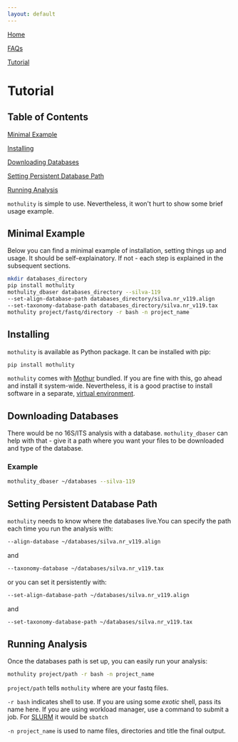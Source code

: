 ```yaml
---
layout: default
---
```


[Home](./index.md)

[FAQs](./faqs.html)

[Tutorial](./tutorial.html)


# Tutorial


## Table of Contents

[Minimal Example](#minimal-example)

[Installing](#installing)

[Downloading Databases](#downloading-databases)

[Setting Persistent Database Path](#setting-persistent-database-path)

[Running Analysis](#running-analysis)

```mothulity``` is simple to use. Nevertheless, it won't hurt to show some brief usage example.


## Minimal Example


Below you can find a minimal example of installation, setting things up and usage.
It should be self-explainatory. If not - each step is explained in the subsequent sections.


```bash
mkdir databases_directory
pip install mothulity
mothulity_dbaser databases_directory --silva-119
--set-align-database-path databases_directory/silva.nr_v119.align
--set-taxonomy-database-path databases_directory/silva.nr_v119.tax
mothulity project/fastq/directory -r bash -n project_name
```


## Installing


```mothulity``` is available as Python package. It can be installed with pip:


```bash
pip install mothulity
```


```mothulity``` comes with [Mothur](https://mothur.org/wiki/Main_Page) bundled.
If you are fine with this, go ahead and install it system-wide.
Nevertheless, it is a good practise to install software in a separate, [virtual environment](https://packaging.python.org/guides/installing-using-pip-and-virtualenv/).


## Downloading Databases


There would be no 16S/ITS analysis with a database.
```mothulity_dbaser``` can help with that - give it a path where you want your files to be downloaded and type of the database.


### Example


```bash
mothulity_dbaser ~/databases --silva-119
```


## Setting Persistent Database Path


```mothulity``` needs to know where the databases live.You can specify the path each time you run the analysis with:



```bash
--align-database ~/databases/silva.nr_v119.align
```


and


```bash
--taxonomy-database ~/databases/silva.nr_v119.tax
```


or you can set it persistently with:


```bash
--set-align-database-path ~/databases/silva.nr_v119.align
```


and


```bash
--set-taxonomy-database-path ~/databases/silva.nr_v119.tax
```


## Running Analysis


Once the databases path is set up, you can easily run your analysis:

```bash
mothulity project/path -r bash -n project_name
```

```project/path``` tells ```mothulity``` where are your fastq files.

```-r bash``` indicates shell to use. If you are using some *exotic* shell, pass its name here. If you are using workload manager, use a command to submit a job. For [SLURM](https://slurm.schedmd.com/) it would be ```sbatch```

```-n project_name``` is used to name files, directories and title the final output.
